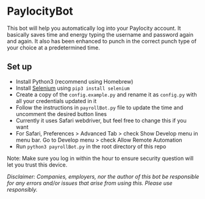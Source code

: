 # PaylocityBot
This bot will help you automatically log into your Paylocity account. It basically saves time and energy typing the username and password again and again. It also has been enhanced to punch in the correct punch type of your choice at a predetermined time.

## Set up
- Install Python3 (recommend using Homebrew) 
- Install [Selenium](https://pypi.org/project/selenium/) using `pip3 install selenium`
- Create a copy of the `config.example.py` and rename it as `config.py` with all your credentials updated in it
- Follow the instructions in `payrollBot.py` file to update the time and uncomment the desired button lines
- Currently it uses Safari webdriver, but feel free to change this if you want
- For Safari, Preferences > Advanced Tab > check Show Develop menu in menu bar. Go to Develop menu > check Allow Remote Automation
- Run `python3 payrollBot.py` in the root directory of this repo

Note: Make sure you log in within the hour to ensure security question will let you trust this device.


*Disclaimer: Companies, employers, nor the author of this bot be responsible for any errors and/or issues that arise from using this. Please use responsibly.*
